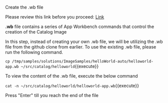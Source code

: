 
Create the .wb file

Please review this link before you proceed: [Link](http://docs.bluedata.com/awb34_helloworld-application-build-walkthrough$wb_section_2)

<b>.wb</b> file contains a series of App Workbench commands that control the creation of the Catalog Image

In this step, instead of creating your own .wb file, we will be utilizing the .wb file from the github clone from earlier. To use the existing .wb file, please run the following command. 

`cp /tmp/samples/solutions/ImageSamples/helloWorld-auto/helloworld-app.wb ~/src/catalog/helloworld`{{execute}}

To view the content of the .wb file, execute the below command

`cat -n ~/src/catalog/helloworld/helloworld-app.wb`{{execute}}

Press "Enter" till you reach the end of the file

